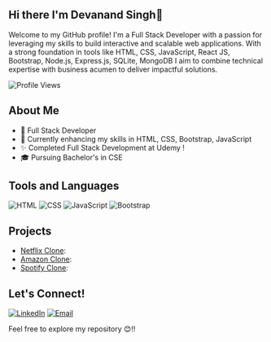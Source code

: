 ## Hi there I'm Devanand Singh👋
Welcome to my GitHub profile! I'm a Full Stack Developer with a passion for leveraging my skills to build interactive and scalable web applications. With a strong foundation in tools like HTML, CSS, JavaScript, React JS, Bootstrap, Node.js, Express.js, SQLite, MongoDB  I aim to combine technical expertise with business acumen to deliver impactful solutions.


![Profile Views](https://komarev.com/ghpvc/?username=Iamdeva7250&color=blueviolet)

## About Me
- 💼 Full Stack Developer
- 🌱 Currently enhancing my skills in HTML, CSS, Bootstrap, JavaScript
- ✨ Completed Full Stack Development at Udemy !
- 🎓 Pursuing Bachelor's in CSE

## Tools and Languages
![HTML](https://img.shields.io/badge/HTML-FF4500?style=flat&logo=html5&logoColor=white)
![CSS](https://img.shields.io/badge/CSS-1572B6?style=flat&logo=css3&logoColor=white)
![JavaScript](https://img.shields.io/badge/JavaScript-F7DF1E?style=flat&logo=javascript&logoColor=black)
![Bootstrap](https://img.shields.io/badge/Bootstrap-563D7C?style=flat&logo=bootstrap&logoColor=white)



## Projects
- [Netflix Clone](http://127.0.0.1:3002/index.html ):
- [Amazon Clone](http://127.0.0.1:3004/index.html ):
- [Spotify Clone](http://127.0.0.1:3006/index.html ):


## Let's Connect!
[![LinkedIn](https://img.shields.io/badge/LinkedIn-0077B5?style=flat&logo=linkedin&logoColor=white)](https://www.linkedin.com/in/iamdeva7250/)
[![Email](https://img.shields.io/badge/Email-D14836?style=flat&logo=gmail&logoColor=white)](mailto:iamdeva7250@gmail.com)

Feel free to explore my repository 😊!!









